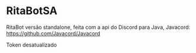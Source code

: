 # RitaBotSA
RitaBot versão standalone, feita com a api do Discord para Java, Javacord: https://github.com/Javacord/Javacord 

Token desatualizado
